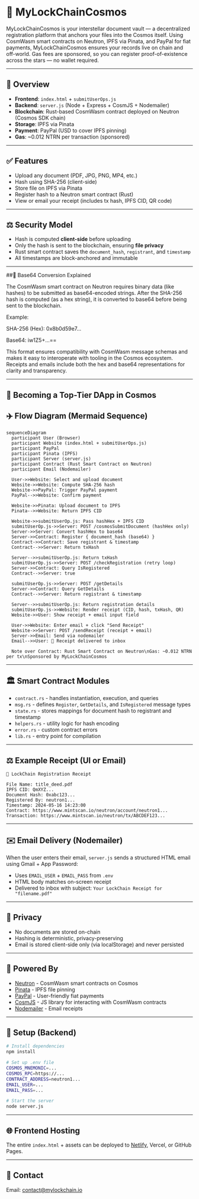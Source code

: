 # 🌌 MyLockChainCosmos

MyLockChainCosmos is your interstellar document vault — a decentralized registration platform that anchors your files into the Cosmos itself. Using CosmWasm smart contracts on Neutron, IPFS via Pinata, and PayPal for fiat payments, MyLockChainCosmos ensures your records live on chain and off-world. Gas fees are sponsored, so you can register proof-of-existence across the stars — no wallet required.

---

## 🚀 Overview

* **Frontend**: `index.html` + `submitUserOps.js`
* **Backend**: `server.js` (Node + Express + CosmJS + Nodemailer)
* **Blockchain**: Rust-based CosmWasm contract deployed on Neutron (Cosmos SDK chain)
* **Storage**: IPFS via Pinata
* **Payment**: PayPal (USD to cover IPFS pinning)
* **Gas**: \~0.012 NTRN per transaction (sponsored)

---

## ✅ Features

* Upload any document (PDF, JPG, PNG, MP4, etc.)
* Hash using SHA-256 (client-side)
* Store file on IPFS via Pinata
* Register hash to a Neutron smart contract (Rust)
* View or email your receipt (includes tx hash, IPFS CID, QR code)

---

## ⚖️ Security Model

* Hash is computed **client-side** before uploading
* Only the hash is sent to the blockchain, ensuring **file privacy**
* Rust smart contract saves the `document_hash`, `registrant`, and `timestamp`
* All timestamps are block-anchored and immutable

---

##🌠 Base64 Conversion Explained

The CosmWasm smart contract on Neutron requires binary data (like hashes) to be submitted as base64-encoded strings. After the SHA-256 hash is computed (as a hex string), it is converted to base64 before being sent to the blockchain.

Example:

SHA-256 (Hex): 0x8b0d59e7...

Base64: iw1Z5+...==

This format ensures compatibility with CosmWasm message schemas and makes it easy to interoperate with tooling in the Cosmos ecosystem. Receipts and emails include both the hex and base64 representations for clarity and transparency.

---
## 🌠 Becoming a Top-Tier DApp in Cosmos
## ✈️ Flow Diagram (Mermaid Sequence)

```mermaid
sequenceDiagram
  participant User (Browser)
  participant Website (index.html + submitUserOps.js)
  participant PayPal
  participant Pinata (IPFS)
  participant Server (server.js)
  participant Contract (Rust Smart Contract on Neutron)
  participant Email (Nodemailer)

  User->>Website: Select and upload document
  Website->>Website: Compute SHA-256 hash
  Website->>PayPal: Trigger PayPal payment
  PayPal-->>Website: Confirm payment

  Website->>Pinata: Upload document to IPFS
  Pinata-->>Website: Return IPFS CID

  Website->>submitUserOp.js: Pass hashHex + IPFS CID
  submitUserOp.js->>Server: POST /cosmosSubmitDocument (hashHex only)
  Server->>Server: Convert hashHex to base64
  Server->>Contract: Register { document_hash (base64) }
  Contract->>Contract: Save registrant & timestamp
  Contract-->>Server: Return txHash

  Server-->>submitUserOp.js: Return txHash
  submitUserOp.js->>Server: POST /checkRegistration (retry loop)
  Server->>Contract: Query IsRegistered
  Contract-->>Server: true

  submitUserOp.js->>Server: POST /getDetails
  Server->>Contract: Query GetDetails
  Contract-->>Server: Return registrant & timestamp

  Server-->>submitUserOp.js: Return registration details
  submitUserOp.js->>Website: Render receipt (CID, hash, txHash, QR)
  Website->>User: Show receipt + email input field

  User->>Website: Enter email + click "Send Receipt"
  Website->>Server: POST /sendReceipt (receipt + email)
  Server->>Email: Send via nodemailer
  Email-->>User: 📩 Receipt delivered to inbox

  Note over Contract: Rust Smart Contract on Neutron\nGas: ~0.012 NTRN per tx\nSponsored by MyLockChainCosmos
```

---

## 🏛 Smart Contract Modules

* `contract.rs` - handles instantiation, execution, and queries
* `msg.rs` - defines `Register`, `GetDetails`, and `IsRegistered` message types
* `state.rs` - stores mappings for document hash to registrant and timestamp
* `helpers.rs` - utility logic for hash encoding
* `error.rs` - custom contract errors
* `lib.rs` - entry point for compilation

---

## ⚖️ Example Receipt (UI or Email)

```
📄 LockChain Registration Receipt

File Name: title_deed.pdf
IPFS CID: QmXYZ...
Document Hash: 0xabc123...
Registered By: neutron1...
Timestamp: 2024-05-16 14:23:00
Contract: https://www.mintscan.io/neutron/account/neutron1...
Transaction: https://www.mintscan.io/neutron/tx/ABCDEF123...
```

---

## ✉️ Email Delivery (Nodemailer)

When the user enters their email, `server.js` sends a structured HTML email using Gmail + App Password:

* Uses `EMAIL_USER` + `EMAIL_PASS` from `.env`
* HTML body matches on-screen receipt
* Delivered to inbox with subject: `Your LockChain Receipt for "filename.pdf"`

---

## 🚪 Privacy

* No documents are stored on-chain
* Hashing is deterministic, privacy-preserving
* Email is stored client-side only (via localStorage) and never persisted

---

## 🌌 Powered By

* [Neutron](https://neutron.org/) - CosmWasm smart contracts on Cosmos
* [Pinata](https://www.pinata.cloud/) - IPFS file pinning
* [PayPal](https://paypal.com) - User-friendly fiat payments
* [CosmJS](https://github.com/cosmos/cosmjs) - JS library for interacting with CosmWasm contracts
* [Nodemailer](https://nodemailer.com/) - Email receipts

---

## 🔧 Setup (Backend)

```bash
# Install dependencies
npm install

# Set up .env file
COSMOS_MNEMONIC=...
COSMOS_RPC=https://...
CONTRACT_ADDRESS=neutron1...
EMAIL_USER=...
EMAIL_PASS=...

# Start the server
node server.js
```

---

## 🌐 Frontend Hosting

The entire `index.html` + assets can be deployed to [Netlify](https://netlify.app), Vercel, or GitHub Pages.

---

## 🏦 Contact

Email: [contact@mylockchain.io](mailto:Luke@mylockchain.io)

